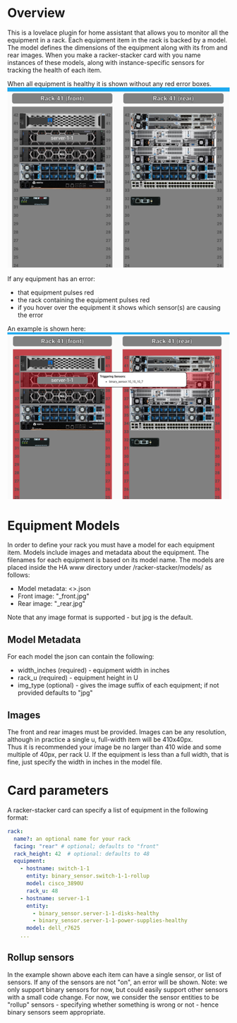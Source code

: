 # Overview

This is a lovelace plugin for home assistant that allows you to monitor all the equipment in a rack.  Each equipment item in the rack is backed by a model. The model defines the dimensions of the equipment along with its from and rear images.  When you make a racker-stacker card with you name instances of these models, along with instance-specific sensors for tracking the health of each item.

When all equipment is healthy it is shown without any red error boxes.  ![racker stacker no errors](img/racker_stacker_no_errors.jpg)

If any equipment has an error:
  - that equipment pulses red
  - the rack containing the equipment pulses red
  - if you hover over the equipment it shows which sensor(s) are causing the error

An example is shown here: ![racker stacker errors](img/racker_stacker_errors.jpg)


# Equipment Models 

In order to define your rack you must have a model for each equipment item. Models include images and metadata about the equipment.  The filenames for each equipment is based on its model name.  The models are placed inside the HA www directory under /racker-stacker/models/ as follows:
  - Model metadata: <<modelname>>.json
  - Front image: "<modelname>_front.jpg"
  - Rear image: "<modelname>_rear.jpg"

Note that any image format is supported - but jpg is the default.

## Model Metadata 
For each model the json can contain the following:
  - width_inches (required) - equipment width in inches
  - rack_u (required) - equipment height in U
  - img_type (optional) - gives the image suffix of each equipment; if not provided defaults to "jpg"

## Images
The front and rear images must be provided.  Images can be any resolution, although in practice a single u, full-width item will be 410x40px.  
Thus it is recommended your image be no larger than 410 wide and some multiple of 40px, per rack U.  If the equipment is less than a full width, that is
fine, just specify the width in inches in the model file.

# Card parameters
A racker-stacker card can specify a list of equipment in the following format:

```yaml
rack:
  name?: an optional name for your rack
  facing: "rear" # optional; defaults to "front"
  rack_height: 42  # optional: defaults to 48
  equipment:
    - hostname: switch-1-1
      entity: binary_sensor.switch-1-1-rollup 
      model: cisco_3890U
      rack_u: 48
    - hostname: server-1-1
      entity: 
        - binary_sensor.server-1-1-disks-healthy
        - binary_sensor.server-1-1-power-supplies-healthy
      model: dell_r7625
    ... 
```

## Rollup sensors
In the example shown above each item can have a single sensor, or list of sensors.  If any of the sensors are not "on", an error will be shown.  Note: we only support binary sensors for now, but could easily support other sensors with a small code change.  For now, we consider the sensor entities to be "rollup" sensors - specifying whether something is wrong or not - hence binary sensors seem appropriate.




